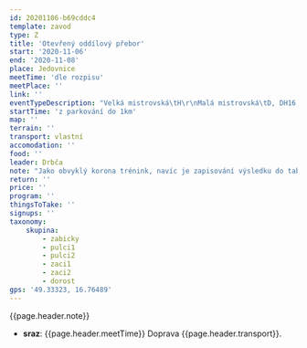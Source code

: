 ```yaml
---
id: 20201106-b69cddc4
template: zavod
type: Z
title: 'Otevřený oddílový přebor'
start: '2020-11-06'
end: '2020-11-08'
place: Jedovnice
meetTime: 'dle rozpisu'
meetPlace: ''
link: ''
eventTypeDescription: "Velká mistrovská\tH\r\nMalá mistrovská\tD, DH16, D35\r\nVeteránský pohár\tHD 45+\r\nZávod nadějí\tDH12 - DH14 (10-14 let)\r\nNováčkovský kufr\tDH10 (6-10 let)"
startTime: 'z parkování do 1km'
map: ''
terrain: ''
transport: vlastní
accomodation: ''
food: ''
leader: Drbča
note: "Jako obvyklý korona trénink, navíc je zapisování výsledku do tabulky (pro kontrolu si prosím nahrejte postupy na 3d Rerun)\n* [Tabulka příjezdů a výsledků (druhý list)](https://docs.google.com/spreadsheets/d/1Koo_w29gd3vg2TdwjkFgSKiliYIx3zpMcWCijNoU1kM/edit?usp=sharing) \n* [mapy](https://drive.google.com/file/d/1F-CxwFP1X1tfNM0zyQcfwqzgwmeCI5cO/view?usp=sharing) \n* na kontrolách budou fábory z mlíka včetně čísel kontrol, na trati MM a VM reflexy,  vyhlásíme nejrychlejší v MM a VM, kteří absolvují trať v noci"
return: ''
price: ''
program: ''
thingsToTake: ''
signups: ''
taxonomy:
    skupina:
        - zabicky
        - pulci1
        - pulci2
        - zaci1
        - zaci2
        - dorost
gps: '49.33323, 16.76489'
---
```


{{page.header.note}}
* **sraz**: {{page.header.meetTime}} Doprava {{page.header.transport}}.
